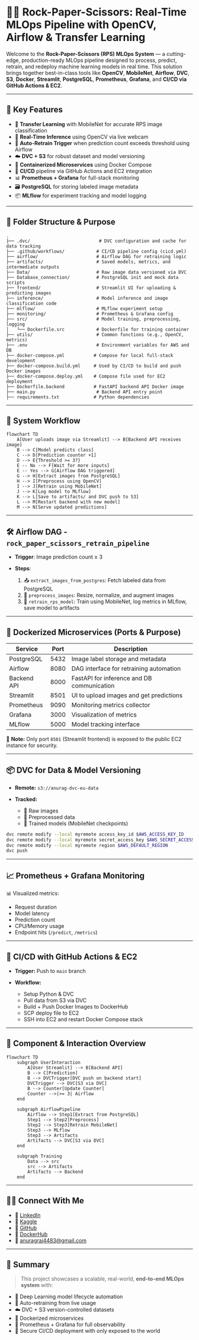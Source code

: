 # 🧠📸 Rock-Paper-Scissors: Real-Time MLOps Pipeline with OpenCV, Airflow & Transfer Learning

Welcome to the **Rock-Paper-Scissors (RPS) MLOps System** — a cutting-edge, production-ready MLOps pipeline designed to process, predict, retrain, and redeploy machine learning models in real time. This solution brings together best-in-class tools like **OpenCV**, **MobileNet**, **Airflow**, **DVC**, **S3**, **Docker**, **Streamlit**, **PostgreSQL**, **Prometheus**, **Grafana**, and **CI/CD via GitHub Actions & EC2**.

---

## 🚀 Key Features

* 🧠 **Transfer Learning** with MobileNet for accurate RPS image classification
* 🎥 **Real-Time Inference** using OpenCV via live webcam
* 🔁 **Auto-Retrain Trigger** when prediction count exceeds threshold using Airflow
* ☁️ **DVC + S3** for robust dataset and model versioning
* 🐳 **Containerized Microservices** using Docker Compose
* 🔐 **CI/CD** pipeline via GitHub Actions and EC2 integration
* 📊 **Prometheus + Grafana** for full-stack monitoring
* 🗃️ **PostgreSQL** for storing labeled image metadata
* 📦 **MLflow** for experiment tracking and model logging

---

## 📁 Folder Structure & Purpose

```plaintext
.
├── .dvc/                          # DVC configuration and cache for data tracking
├── .github/workflows/            # CI/CD pipeline config (cicd.yml)
├── airflow/                      # Airflow DAG for retraining logic
├── artifacts/                    # Saved models, metrics, and intermediate outputs
├── Data/                         # Raw image data versioned via DVC
├── Database_connection/          # PostgreSQL init and mock data scripts
├── frontend/                     # Streamlit UI for uploading & predicting images
├── inference/                    # Model inference and image classification code
├── mlflow/                       # MLflow experiment setup
├── monitoring/                   # Prometheus & Grafana config
├── src/                          # Model training, preprocessing, logging
│   └── Dockerfile.src            # Dockerfile for training container
├── utils/                        # Common functions (e.g., OpenCV, metrics)
├── .env                          # Environment variables for AWS and DB
├── docker-compose.yml           # Compose for local full-stack development
├── docker-compose.build.yml     # Used by CI/CD to build and push Docker images
├── docker-compose.deploy.yml    # Compose file used for EC2 deployment
├── Dockerfile.backend           # FastAPI backend API Docker image
├── main.py                       # Backend API entry point
├── requirements.txt             # Python dependencies
```

---

## 🔁 System Workflow

```mermaid
flowchart TD
    A[User uploads image via Streamlit] --> B[Backend API receives image]
    B --> C[Model predicts class]
    C --> D[Prediction counter +1]
    D --> E{Threshold >= 3?}
    E -- No --> F[Wait for more inputs]
    E -- Yes --> G[Airflow DAG triggered]
    G --> H[Extract images from PostgreSQL]
    H --> I[Preprocess using OpenCV]
    I --> J[Retrain using MobileNet]
    J --> K[Log model to MLflow]
    K --> L[Save to artifacts/ and DVC push to S3]
    L --> M[Restart backend with new model]
    M --> N[Serve updated predictions]
```

---

## 🛠️ Airflow DAG - `rock_paper_scissors_retrain_pipeline`

* **Trigger**: Image prediction count ≥ 3
* **Steps**:

  1. 📤 `extract_images_from_postgres`: Fetch labeled data from PostgreSQL
  2. 🧼 `preprocess_images`: Resize, normalize, and augment images
  3. 🤖 `retrain_rps_model`: Train using MobileNet, log metrics in MLflow, save model to artifacts

---

## 🐳 Dockerized Microservices (Ports & Purpose)

| Service     | Port | Description                                |
| ----------- | ---- | ------------------------------------------ |
| PostgreSQL  | 5432 | Image label storage and metadata           |
| Airflow     | 8080 | DAG interface for retraining automation    |
| Backend API | 8000 | FastAPI for inference and DB communication |
| Streamlit   | 8501 | UI to upload images and get predictions    |
| Prometheus  | 9090 | Monitoring metrics collector               |
| Grafana     | 3000 | Visualization of metrics                   |
| MLflow      | 5000 | Model tracking interface                   |

🚨 **Note:** Only port `8501` (Streamlit frontend) is exposed to the public EC2 instance for security.

---

## 📦 DVC for Data & Model Versioning

* **Remote:** `s3://anurag-dvc-eu-data`
* **Tracked:**

  * 📂 Raw images
  * 🧼 Preprocessed data
  * 🧠 Trained models (MobileNet checkpoints)

```bash
dvc remote modify --local myremote access_key_id $AWS_ACCESS_KEY_ID
dvc remote modify --local myremote secret_access_key $AWS_SECRET_ACCESS_KEY
dvc remote modify --local myremote region $AWS_DEFAULT_REGION
dvc push
```

---

## 📈 Prometheus + Grafana Monitoring

📊 Visualized metrics:

* Request duration
* Model latency
* Prediction count
* CPU/Memory usage
* Endpoint hits (`/predict`, `/metrics`)

---

## 🔐 CI/CD with GitHub Actions & EC2

* **Trigger:** Push to `main` branch
* **Workflow:**

  * Setup Python & DVC
  * Pull data from S3 via DVC
  * Build + Push Docker Images to DockerHub
  * SCP deploy file to EC2
  * SSH into EC2 and restart Docker Compose stack

---

## 🧱 Component & Interaction Overview

```mermaid
flowchart TD
    subgraph UserInteraction
        A[User Streamlit] --> B[Backend API]
        B --> C[Prediction]
        B --> DVCTrigger[DVC push on backend start]
        DVCTrigger --> DVC[S3 via DVC]
        B --> Counter[Update Counter]
        Counter -->|>= 3| Airflow
    end

    subgraph AirflowPipeline
        Airflow --> Step1[Extract from PostgreSQL]
        Step1 --> Step2[Preprocess]
        Step2 --> Step3[Retrain MobileNet]
        Step3 --> MLflow
        Step3 --> Artifacts
        Artifacts --> DVC[S3 via DVC]
    end

    subgraph Training
        Data --> src
        src --> Artifacts
        Artifacts --> Backend
    end
```

---

## 👨‍💻 Connect With Me

* 💼 [LinkedIn](https://www.linkedin.com/in/anurag-raj-770b6524a/)
* 🧠 [Kaggle](https://www.kaggle.com/anuragraj03)
* 🐙 [GitHub](https://github.com/Anurag-raj03)
* 🐳 [DockerHub](https://hub.docker.com/u/anuragraj03)
* 📧 [anuragraj4483@gmail.com](mailto:anuragraj4483@gmail.com)

---

## 📌 Summary

> This project showcases a scalable, real-world, **end-to-end MLOps system** with:

* 🧠 Deep Learning model lifecycle automation
* 🔁 Auto-retraining from live usage
* ☁️ DVC + S3 version-controlled datasets
* 🐳 Dockerized microservices
* 📡 Prometheus + Grafana for full observability
* 🚀 Secure CI/CD deployment with only exposed to the world

